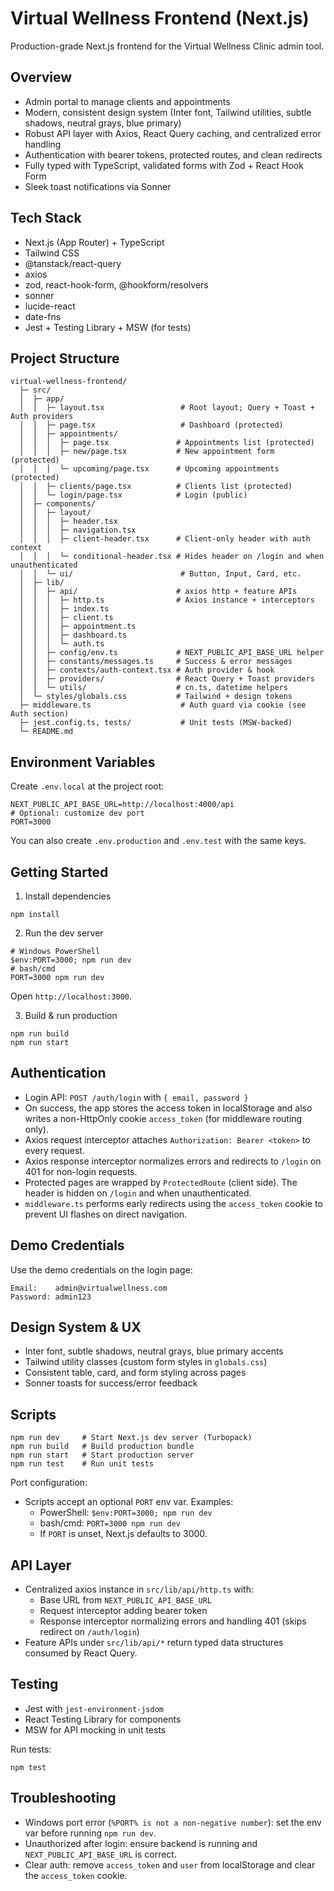 Virtual Wellness Frontend (Next.js)
===================================

Production-grade Next.js frontend for the Virtual Wellness Clinic admin tool.

Overview
--------
- Admin portal to manage clients and appointments
- Modern, consistent design system (Inter font, Tailwind utilities, subtle shadows, neutral grays, blue primary)
- Robust API layer with Axios, React Query caching, and centralized error handling
- Authentication with bearer tokens, protected routes, and clean redirects
- Fully typed with TypeScript, validated forms with Zod + React Hook Form
- Sleek toast notifications via Sonner


Tech Stack
----------
- Next.js (App Router) + TypeScript
- Tailwind CSS
- @tanstack/react-query
- axios
- zod, react-hook-form, @hookform/resolvers
- sonner
- lucide-react
- date-fns
- Jest + Testing Library + MSW (for tests)

Project Structure
-----------------
```
virtual-wellness-frontend/
  ├─ src/
  │  ├─ app/
  │  │  ├─ layout.tsx                 # Root layout; Query + Toast + Auth providers
  │  │  ├─ page.tsx                   # Dashboard (protected)
  │  │  ├─ appointments/
  │  │  │  ├─ page.tsx               # Appointments list (protected)
  │  │  │  ├─ new/page.tsx           # New appointment form (protected)
  │  │  │  └─ upcoming/page.tsx      # Upcoming appointments (protected)
  │  │  ├─ clients/page.tsx          # Clients list (protected)
  │  │  └─ login/page.tsx            # Login (public)
  │  ├─ components/
  │  │  ├─ layout/
  │  │  │  ├─ header.tsx
  │  │  │  ├─ navigation.tsx
  │  │  │  ├─ client-header.tsx      # Client-only header with auth context
  │  │  │  └─ conditional-header.tsx # Hides header on /login and when unauthenticated
  │  │  └─ ui/                        # Button, Input, Card, etc.
  │  ├─ lib/
  │  │  ├─ api/                      # axios http + feature APIs
  │  │  │  ├─ http.ts                # Axios instance + interceptors
  │  │  │  ├─ index.ts
  │  │  │  ├─ client.ts
  │  │  │  ├─ appointment.ts
  │  │  │  ├─ dashboard.ts
  │  │  │  └─ auth.ts
  │  │  ├─ config/env.ts             # NEXT_PUBLIC_API_BASE_URL helper
  │  │  ├─ constants/messages.ts     # Success & error messages
  │  │  ├─ contexts/auth-context.tsx # Auth provider & hook
  │  │  ├─ providers/                # React Query + Toast providers
  │  │  └─ utils/                    # cn.ts, datetime helpers
  │  └─ styles/globals.css           # Tailwind + design tokens
  ├─ middleware.ts                    # Auth guard via cookie (see Auth section)
  ├─ jest.config.ts, tests/           # Unit tests (MSW-backed)
  └─ README.md
```

Environment Variables
---------------------
Create `.env.local` at the project root:

```
NEXT_PUBLIC_API_BASE_URL=http://localhost:4000/api
# Optional: customize dev port
PORT=3000
```

You can also create `.env.production` and `.env.test` with the same keys.

Getting Started
---------------
1) Install dependencies
```
npm install
```

2) Run the dev server
```
# Windows PowerShell
$env:PORT=3000; npm run dev
# bash/cmd
PORT=3000 npm run dev
```
Open `http://localhost:3000`.

3) Build & run production
```
npm run build
npm run start
```

Authentication
--------------
- Login API: `POST /auth/login` with `{ email, password }`
- On success, the app stores the access token in localStorage and also writes a non-HttpOnly cookie `access_token` (for middleware routing only).
- Axios request interceptor attaches `Authorization: Bearer <token>` to every request.
- Axios response interceptor normalizes errors and redirects to `/login` on 401 for non-login requests.
- Protected pages are wrapped by `ProtectedRoute` (client side). The header is hidden on `/login` and when unauthenticated.
- `middleware.ts` performs early redirects using the `access_token` cookie to prevent UI flashes on direct navigation.

Demo Credentials
----------------
Use the demo credentials on the login page:
```
Email:    admin@virtualwellness.com
Password: admin123
```

Design System & UX
------------------
- Inter font, subtle shadows, neutral grays, blue primary accents
- Tailwind utility classes (custom form styles in `globals.css`)
- Consistent table, card, and form styling across pages
- Sonner toasts for success/error feedback

Scripts
-------
```
npm run dev     # Start Next.js dev server (Turbopack)
npm run build   # Build production bundle
npm run start   # Start production server
npm run test    # Run unit tests
```

Port configuration:
- Scripts accept an optional `PORT` env var. Examples:
  - PowerShell: `$env:PORT=3000; npm run dev`
  - bash/cmd: `PORT=3000 npm run dev`
  - If `PORT` is unset, Next.js defaults to 3000.

API Layer
---------
- Centralized axios instance in `src/lib/api/http.ts` with:
  - Base URL from `NEXT_PUBLIC_API_BASE_URL`
  - Request interceptor adding bearer token
  - Response interceptor normalizing errors and handling 401 (skips redirect on `/auth/login`)
- Feature APIs under `src/lib/api/*` return typed data structures consumed by React Query.

Testing
-------
- Jest with `jest-environment-jsdom`
- React Testing Library for components
- MSW for API mocking in unit tests

Run tests:
```
npm test
```

Troubleshooting
---------------
- Windows port error (`%PORT% is not a non-negative number`): set the env var before running `npm run dev`.
- Unauthorized after login: ensure backend is running and `NEXT_PUBLIC_API_BASE_URL` is correct.
- Clear auth: remove `access_token` and `user` from localStorage and clear the `access_token` cookie.
